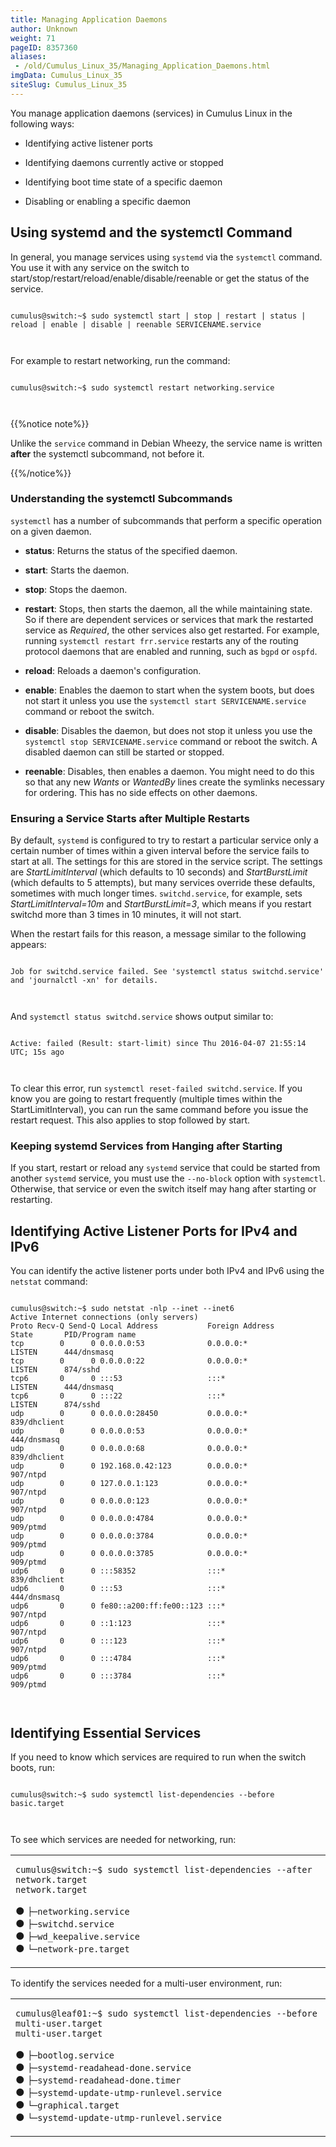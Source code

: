 ```yaml
---
title: Managing Application Daemons
author: Unknown
weight: 71
pageID: 8357360
aliases:
 - /old/Cumulus_Linux_35/Managing_Application_Daemons.html
imgData: Cumulus_Linux_35
siteSlug: Cumulus_Linux_35
---
```

You manage application daemons (services) in Cumulus Linux in the
following ways:

  - Identifying active listener ports

  - Identifying daemons currently active or stopped

  - Identifying boot time state of a specific daemon

  - Disabling or enabling a specific daemon

## Using systemd and the systemctl Command

In general, you manage services using `systemd` via the `systemctl`
command. You use it with any service on the switch to
start/stop/restart/reload/enable/disable/reenable or get the status of
the service.

``` 
                   
cumulus@switch:~$ sudo systemctl start | stop | restart | status | reload | enable | disable | reenable SERVICENAME.service
   
    
```

For example to restart networking, run the command:

``` 
                   
cumulus@switch:~$ sudo systemctl restart networking.service
   
    
```

{{%notice note%}}

Unlike the `service` command in Debian Wheezy, the service name is
written **after** the systemctl subcommand, not before it.

{{%/notice%}}

### Understanding the systemctl Subcommands

`systemctl` has a number of subcommands that perform a specific
operation on a given daemon.

  - **status**: Returns the status of the specified daemon.

  - **start**: Starts the daemon.

  - **stop**: Stops the daemon.

  - **restart**: Stops, then starts the daemon, all the while
    maintaining state. So if there are dependent services or services
    that mark the restarted service as *Required*, the other services
    also get restarted. For example, running `systemctl restart
    frr.service` restarts any of the routing protocol daemons that are
    enabled and running, such as `bgpd` or `ospfd`.

  - **reload**: Reloads a daemon's configuration.

  - **enable**: Enables the daemon to start when the system boots, but
    does not start it unless you use the `systemctl start
    SERVICENAME.service` command or reboot the switch.

  - **disable**: Disables the daemon, but does not stop it unless you
    use the `systemctl stop SERVICENAME.service` command or reboot the
    switch. A disabled daemon can still be started or stopped.

  - **reenable**: Disables, then enables a daemon. You might need to do
    this so that any new *Wants* or *WantedBy* lines create the symlinks
    necessary for ordering. This has no side effects on other daemons.

### Ensuring a Service Starts after Multiple Restarts

By default, `systemd` is configured to try to restart a particular
service only a certain number of times within a given interval before
the service fails to start at all. The settings for this are stored in
the service script. The settings are *StartLimitInterval* (which
defaults to 10 seconds) and *StartBurstLimit* (which defaults to 5
attempts), but many services override these defaults, sometimes with
much longer times. `switchd.service`, for example, sets
*StartLimitInterval=10m* and *StartBurstLimit=3*, which means if you
restart switchd more than 3 times in 10 minutes, it will not start.

When the restart fails for this reason, a message similar to the
following appears:

``` 
                   
Job for switchd.service failed. See 'systemctl status switchd.service' and 'journalctl -xn' for details.
   
    
```

And `systemctl status switchd.service` shows output similar to:

``` 
                   
Active: failed (Result: start-limit) since Thu 2016-04-07 21:55:14 UTC; 15s ago
   
    
```

To clear this error, run `systemctl reset-failed switchd.service`. If
you know you are going to restart frequently (multiple times within the
StartLimitInterval), you can run the same command before you issue the
restart request. This also applies to stop followed by start.

### Keeping systemd Services from Hanging after Starting

If you start, restart or reload any `systemd` service that could be
started from another `systemd` service, you must use the `--no-block`
option with `systemctl`. Otherwise, that service or even the switch
itself may hang after starting or restarting.

## Identifying Active Listener Ports for IPv4 and IPv6

You can identify the active listener ports under both IPv4 and IPv6
using the `netstat` command:

``` 
                   
cumulus@switch:~$ sudo netstat -nlp --inet --inet6
Active Internet connections (only servers)
Proto Recv-Q Send-Q Local Address           Foreign Address         State       PID/Program name
tcp        0      0 0.0.0.0:53              0.0.0.0:*               LISTEN      444/dnsmasq     
tcp        0      0 0.0.0.0:22              0.0.0.0:*               LISTEN      874/sshd        
tcp6       0      0 :::53                   :::*                    LISTEN      444/dnsmasq     
tcp6       0      0 :::22                   :::*                    LISTEN      874/sshd        
udp        0      0 0.0.0.0:28450           0.0.0.0:*                           839/dhclient    
udp        0      0 0.0.0.0:53              0.0.0.0:*                           444/dnsmasq     
udp        0      0 0.0.0.0:68              0.0.0.0:*                           839/dhclient    
udp        0      0 192.168.0.42:123        0.0.0.0:*                           907/ntpd        
udp        0      0 127.0.0.1:123           0.0.0.0:*                           907/ntpd        
udp        0      0 0.0.0.0:123             0.0.0.0:*                           907/ntpd        
udp        0      0 0.0.0.0:4784            0.0.0.0:*                           909/ptmd        
udp        0      0 0.0.0.0:3784            0.0.0.0:*                           909/ptmd        
udp        0      0 0.0.0.0:3785            0.0.0.0:*                           909/ptmd        
udp6       0      0 :::58352                :::*                                839/dhclient    
udp6       0      0 :::53                   :::*                                444/dnsmasq     
udp6       0      0 fe80::a200:ff:fe00::123 :::*                                907/ntpd        
udp6       0      0 ::1:123                 :::*                                907/ntpd        
udp6       0      0 :::123                  :::*                                907/ntpd        
udp6       0      0 :::4784                 :::*                                909/ptmd        
udp6       0      0 :::3784                 :::*                                909/ptmd
   
    
```

## Identifying Essential Services

If you need to know which services are required to run when the switch
boots, run:

``` 
                   
cumulus@switch:~$ sudo systemctl list-dependencies --before basic.target
   
    
```

To see which services are needed for networking, run:

<table>
<colgroup>
<col style="width: 100%" />
</colgroup>
<tbody>
<tr class="odd">
<td><pre><code>cumulus@switch:~$ sudo systemctl list-dependencies --after network.target
network.target</code></pre>
<p><strong>●</strong> <code>├─networking.service</code><br />
<strong>●</strong> <code>├─switchd.service</code><br />
<strong>●</strong> <code>├─wd_keepalive.service</code><br />
<strong>●</strong> <code>└─network-pre.target</code></p></td>
</tr>
</tbody>
</table>

To identify the services needed for a multi-user environment, run:

<table>
<colgroup>
<col style="width: 100%" />
</colgroup>
<tbody>
<tr class="odd">
<td><pre><code>cumulus@leaf01:~$ sudo systemctl list-dependencies --before multi-user.target
multi-user.target</code></pre>
<p><strong>●</strong> <code>├─bootlog.service</code><br />
<strong>●</strong> <code>├─systemd-readahead-done.service</code><br />
<strong>●</strong> <code>├─systemd-readahead-done.timer</code><br />
<strong>●</strong> <code>├─systemd-update-utmp-runlevel.service</code><br />
<strong>●</strong> <code>└─graphical.target</code><br />
<strong>●</strong> <code>└─systemd-update-utmp-runlevel.service</code></p></td>
</tr>
</tbody>
</table>
